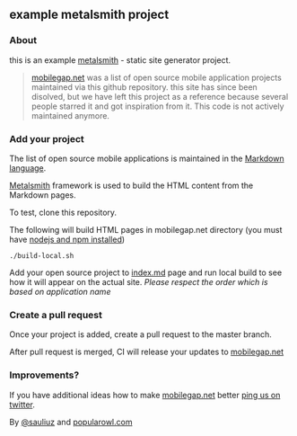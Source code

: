 ## example metalsmith project

### About
this is an example [metalsmith](https://github.com/segmentio/metalsmith) - static site generator project. 

> [mobilegap.net](https://www.mobilegap.net "list of open sourced mobile application projects") was a list of open source mobile application projects maintained via this github repository. this site has since been disolved, but we have left this project as a reference because several people starred it and got inspiration from it. This code is not actively maintained anymore.

### Add your project

The list of open source mobile applications is maintained in the [Markdown language](https://www.htmlcenter.com/blog/static-html-websites-markdown-metalsmith/).

[Metalsmith](https://github.com/metalsmith/metalsmith) framework is used to build the HTML content from the Markdown pages.

To test, clone this repository.

The following will build HTML pages in mobilegap.net directory (you must have [nodejs and npm installed](https://nodejs.org/en/))

    ./build-local.sh

Add your open source project to [index.md](https://github.com/sauliuz/mobilegap.net/blob/master/markdown/index.md "add the link to your open source application") page and run local build to see how it will appear on the actual site. *Please respect the order which is based on application name*

### Create a pull request

Once your project is added, create a pull request to the master branch.

After pull request is merged, CI will release your updates to [mobilegap.net](https://www.mobilegap.net)

### Improvements?

If you have additional ideas how to make [mobilegap.net](https://www.mobilegap.net "www.mobilegap.net") better [ping us on twitter](https://twitter.com/mobilegap "MobileGap on Twitter").

By [@sauliuz](https://twitter.com/sauliuz) and [popularowl.com](https://www.popularowl.com "video tutorials and screencasts to learn enterprise technology")

